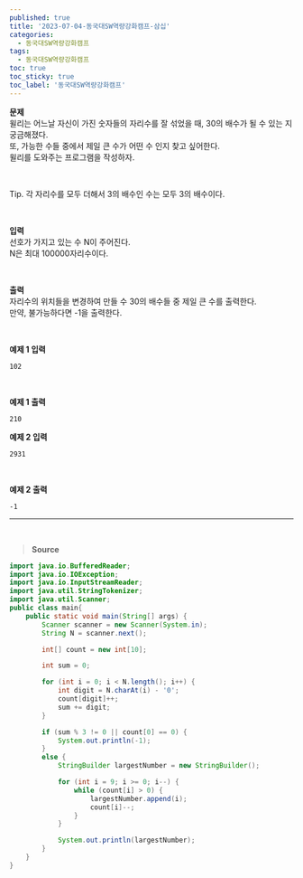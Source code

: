 ```yaml
---
published: true
title: '2023-07-04-동국대SW역량강화캠프-삼십'
categories:
  - 동국대SW역량강화캠프
tags:
  - 동국대SW역량강화캠프
toc: true
toc_sticky: true
toc_label: '동국대SW역량강화캠프'
---
```


**문제**  
윌리는 어느날 자신이 가진 숫자들의 자리수를 잘 섞었을 때, 30의 배수가 될 수 있는 지 궁금해졌다.  
또, 가능한 수들 중에서 제일 큰 수가 어떤 수 인지 찾고 싶어한다.  
윌리를 도와주는 프로그램을 작성하자.

<br>

Tip. 각 자리수를 모두 더해서 3의 배수인 수는 모두 3의 배수이다.

<br>

**입력**  
선호가 가지고 있는 수 N이 주어진다.  
N은 최대 100000자리수이다.

<br>

**출력**  
자리수의 위치들을 변경하여 만들 수 30의 배수들 중 제일 큰 수를 출력한다.  
만약, 불가능하다면 -1을 출력한다.

<br>

**예제 1 입력**

```
102
```

<br>

**예제 1 출력**

```
210
```

**예제 2 입력**

```
2931
```

<br>

**예제 2 출력**

```
-1
```

---

<br>

> **Source**

```java
import java.io.BufferedReader;
import java.io.IOException;
import java.io.InputStreamReader;
import java.util.StringTokenizer;
import java.util.Scanner;
public class main{
    public static void main(String[] args) {
		Scanner scanner = new Scanner(System.in);
        String N = scanner.next();

        int[] count = new int[10];

        int sum = 0;

        for (int i = 0; i < N.length(); i++) {
            int digit = N.charAt(i) - '0';
            count[digit]++;
            sum += digit;
        }

        if (sum % 3 != 0 || count[0] == 0) {
            System.out.println(-1);
        }
		else {
            StringBuilder largestNumber = new StringBuilder();

            for (int i = 9; i >= 0; i--) {
                while (count[i] > 0) {
                    largestNumber.append(i);
                    count[i]--;
                }
            }

            System.out.println(largestNumber);
        }
    }
}

```
